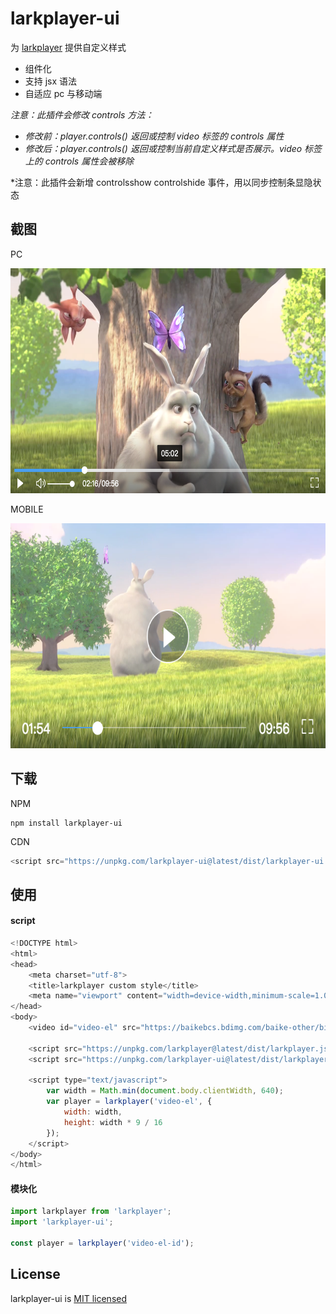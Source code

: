 # larkplayer-ui

为 [larkplayer](https://github.com/dblate/larkplayer) 提供自定义样式

* 组件化
* 支持 jsx 语法
* 自适应 pc 与移动端

*注意：此插件会修改 controls 方法：*

* *修改前：player.controls() 返回或控制 video 标签的 controls 属性*
* *修改后：player.controls() 返回或控制当前自定义样式是否展示。video 标签上的 controls 属性会被移除*

*注意：此插件会新增 controlsshow controlshide 事件，用以同步控制条显隐状态

## 截图

PC

<img src="./screenshots/larkplayer-pc.png" width="640" height="360" />

MOBILE

<img src="./screenshots/larkplayer-mobile.png" width="640" height="360" />

## 下载

NPM

```shell
npm install larkplayer-ui
```

CDN

```javascript
<script src="https://unpkg.com/larkplayer-ui@latest/dist/larkplayer-ui.js"></script>
```

## 使用


#### script

```javascript
<!DOCTYPE html>
<html>
<head>
    <meta charset="utf-8">
    <title>larkplayer custom style</title>
    <meta name="viewport" content="width=device-width,minimum-scale=1.0,maximum-scale=1.0,initial-scale=1.0,user-scalable=no">
</head>
<body>
    <video id="video-el" src="https://baikebcs.bdimg.com/baike-other/big-buck-bunny.mp4"></video>

    <script src="https://unpkg.com/larkplayer@latest/dist/larkplayer.js"></script>
    <script src="https://unpkg.com/larkplayer-ui@latest/dist/larkplayer-ui.js"></script>

    <script type="text/javascript">
        var width = Math.min(document.body.clientWidth, 640);
        var player = larkplayer('video-el', {
            width: width,
            height: width * 9 / 16
        });
    </script>
</body>
</html>
```

#### 模块化

```javascript
import larkplayer from 'larkplayer';
import 'larkplayer-ui';

const player = larkplayer('video-el-id');
```

## License

larkplayer-ui is [MIT licensed](./LICENSE)
